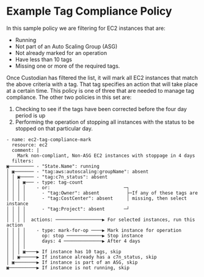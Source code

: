 # Example Tag Compliance Policy

In this sample policy we are filtering for EC2 instances that are:

- Running
- Not part of an Auto Scaling Group (ASG)
- Not already marked for an operation
- Have less than 10 tags
- Missing one or more of the required tags. 
  
Once Custodian has filtered the list, it will mark all
EC2 instances that match the above criteria with a tag. That tag
specifies an action that will take place at a certain time. This policy
is one of three that are needed to manage tag compliance. The other two
policies in this set are:

1. Checking to see if the tags have been corrected before the four day period is up
1. Performing the operation of stopping all instances with the status to be stopped on that particular day.

``` {.yaml}
- name: ec2-tag-compliance-mark
  resource: ec2
  comment: |
    Mark non-compliant, Non-ASG EC2 instances with stoppage in 4 days
  filters:
▣───────── - "State.Name": running
│ ▣─────── - "tag:aws:autoscaling:groupName": absent
│ │ ▣───── - "tag:c7n_status": absent
│ │ │ ▣─── - type: tag-count
│ │ │ │    - or:                           ─┐
│ │ │ │      - "tag:Owner": absent          ├─If any of these tags are
│ │ │ │      - "tag:CostCenter": absent     │ missing, then select instance
│ │ │ │      - "tag:Project": absent       ─┘
│ │ │ │
│ │ │ │  actions: ─────────────────▶ For selected instances, run this action
│ │ │ │    - type: mark-for-op ────▶ Mark instance for operation
│ │ │ │      op: stop ─────────────▶ Stop instance
│ │ │ │      days: 4 ──────────────▶ After 4 days
│ │ │ │
│ │ │ ▣────▶ If instance has 10 tags, skip
│ │ ▣──────▶ If instance already has a c7n_status, skip
│ ▣────────▶ If instance is part of an ASG, skip
▣──────────▶ If instance is not running, skip
```